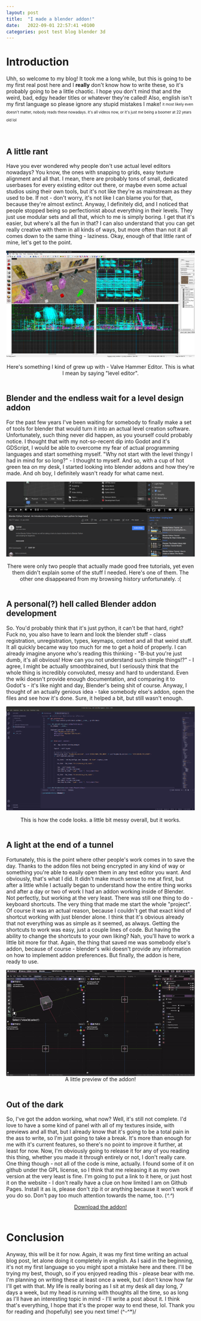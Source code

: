 ```yaml
---
layout: post
title:  "I made a blender addon!"
date:   2022-09-01 22:57:41 +0100
categories: post test blog blender 3d
---
```

# Introduction
Uhh, so welcome to my blog! It took me a long while, but this is going to be my first real post here and I **really** don't know how to write these, so it's probably going to be a little chaotic. I hope you don't mind that and the weird, bad, edgy header titles or whatever they're called! Also, english isn't my first language so please ignore any stupid mistakes I make! 
<sub><sup>it most likely even doesn't matter, nobody reads these nowadays. it's all videos now, or it's just me being a boomer at 22 years old lol</sup>

<br>


## A little rant
Have you ever wondered why people don't use actual level editors nowadays? You know, the ones with snapping to grids, easy texture alignment and all that. I mean, there are probably tons of small, dedicated userbases for every existing editor out there, or maybe even some actual studios using their own tools, but it's not like they're as mainstream as they used to be. If not - don't worry, it's not like I can blame you for that, because they're almost extinct. Anyway, I definitely did, and I noticed that people stopped being so perfectionist about everything in their levels. They just use modular sets and all that, which to me is simply boring. I get that it's easier, but where's all the fun in that? I can also understand that you can get really creative with them in all kinds of ways, but more often than not it all comes down to the same thing - laziness. Okay, enough of that little rant of mine, let's get to the point.


![hammerscreen](/assets/images/Hammer_screen.jpg)
<center>Here's something I kind of grew up with - Valve Hammer Editor. This is what I mean by saying "level editor".</center>
<br>


## Blender and the endless wait for a level design addon
For the past few years I've been waiting for somebody to finally make a set of tools for blender that would turn it into an actual level creation software. Unfortunately, such thing never did happen, as you yourself could probably notice. I thought that with my not-so-recent dip into Godot and it's GDScript, I would be able to overcome my fear of actual programming languages and start something myself. "Why not start with the level thingy I had in mind for so long?" - I thought to myself. And so, with a cup of hot green tea on my desk, I started looking into blender addons and how they're made. And oh boy, I definitely wasn't ready for what came next.


![tutorials](/assets/images/blender-ytaddontutorial.png)
<center>There were only two people that actually made good free tutorials, yet even them didn't explain some of the stuff I needed. Here's one of them. The other one disappeared from my browsing history unfortunately. :(</center>
<br>


## A personal(?) hell called Blender addon development
So. You'd probably think that it's just python, it can't be that hard, right? Fuck no, you also have to learn and look the blender stuff - class registration, unregistration, types, keymaps, context and all that weird stuff. It all quickly became way too much for me to get a hold of properly. I can already imagine anyone who's reading this thinking - "B-but you're just dumb, it's all obvious! How can you not understand such simple things!?" - I agree, I might be actually smoothbrained, but I seriously think that the whole thing is incredibly convoluted, messy and hard to understand. Even the wiki doesn't provide enough documentation, and comparing it to Godot's - it's like night and day, Blender's being shit of course. Anyway, I thought of an actually genious idea - take somebody else's addon, open the files and see how it's done. Sure, it helped a bit, but still wasn't enough.

![codesnippet](/assets/images/addon-code-snippet.png)
<center>This is how the code looks. a little bit messy overall, but it works.</center>
<br>


## A light at the end of a tunnel
Fortunately, this is the point where other people's work comes in to save the day. Thanks to the addon files not being encrypted in any kind of way or something you're able to easily open them in any text editor you want. And obviously, that's what I did. It didn't make much sense to me at first, but after a little while I actually began to understand how the entire thing works and after a day or two of work I had an addon working inside of Blender. Not perfectly, but working at the very least. There was still one thing to do - keyboard shortcuts. The very thing that made me start the whole "project". Of course it was an actual reason, because I couldn't get that exact kind of shortcut working with just blender alone. I think that it's obvious already that not everything was as simple as it seemed, as always. Getting the shortcuts to work was easy, just a couple lines of code. But having the ability to change the shortcuts to your own liking? Nah, you'll have to work a little bit more for that. Again, the thing that saved me was somebody else's addon, because of course - blender's wiki doesn't provide any information on how to implement addon preferences. But finally, the addon is here, ready to use.

<center><img align="center" src="/assets/images/addon-showcase.gif"></center>
<center>A little preview of the addon!</center>
<br>


## Out of the dark
So, I've got the addon working, what now? Well, it's still not complete. I'd love to have a some kind of panel with all of my textures inside, with previews and all that, but I already know that it's going to be a total pain in the ass to write, so I'm just going to take a break. It's more than enough for me with it's current features, so there's no point to improve it further, at least for now. Now, I'm obviously going to release it for any of you reading this thing, whether you made it through entirely or not, I don't really care. One thing though - not all of the code is mine, actually. I found some of it on github under the GPL license, so I think that me releasing it as my own version at the very least is fine. I'm going to put a link to it here, or just host it on the website - I don't really have a clue on how limited I am on Github Pages. Install it as is, please don't zip it or anything because it won't work if you do so. Don't pay too much attention towards the name, too. (*^.^*)

<center><a href="/assets/downloads/brenchtroom.py">Download the addon!</a></center>
<br>


# Conclusion
Anyway, this will be it for now. Again, it was my first time writing an actual blog post, let alone doing it completely in english. As I said in the beginning, it's not my first language so you might spot a mistake here and there. I'll be trying my best, though, so if you enjoyed reading this - please bear with me. I'm planning on writing these at least once a week, but I don't know how far I'll get with that. My life is really boring as I sit at my desk all day long, 7 days a week, but my head is running with thoughts all the time, so as long as I'll have an interesting topic in mind - I'll write a post about it. I think that's everything, I hope that it's the proper way to end these, lol. Thank you for reading and (hopefully) see you next time! (^-^*)/
